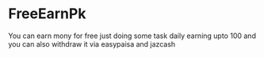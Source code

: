 # FreeEarnPk
You can earn mony for free just doing some task daily earning upto 100 and you can also withdraw it via easypaisa and jazcash
